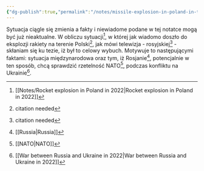 ```yaml
---
{"dg-publish":true,"permalink":"/notes/missile-explosion-in-poland-in-the-2022-could-be-planned-by-the-russians-because-there-is-a-war-and-they-want-to-test-nato/"}
---
```


Sytuacja ciągle się zmienia a fakty i niewiadome podane w tej notatce mogą być  już nieaktualne. W obliczu sytuacji[^1], w której jak wiadomo doszło do eksplozji rakiety na terenie Polski[^4], jak mówi telewizja - rosyjskiej[^3] - skłaniam się ku tezie, iż był to celowy wybuch. Motywuje to następującymi faktami: sytuacja międzynarodowa oraz tym, iż Rosjanie[^6], potencjalnie w ten sposób, chcą sprawdzić rzetelność NATO[^2], podczas konfliktu na Ukrainie[^5].

[^1]: [[Notes/Rocket explosion in Poland in 2022\|Rocket explosion in Poland in 2022]]
[^2]: [[NATO\|NATO]]
[^3]: citation needed
[^4]: citation needed
[^5]: [[War between Russia and Ukraine in 2022\|War between Russia and Ukraine in 2022]]
[^6]: [[Russia\|Russia]]